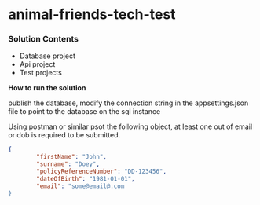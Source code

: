 # animal-friends-tech-test

### Solution Contents

- Database project
- Api project
- Test projects

**How to run the solution**

publish the database, modify the connection string in the appsettings.json file to point to the database on the sql instance

Using postman or similar psot the following object, at least one out of email or dob is required to be submitted.

```json
{
        "firstName": "John",
        "surname": "Doey",
        "policyReferenceNumber": "DD-123456",
        "dateOfBirth": "1981-01-01",
        "email": "some@email@.com 
}
```
